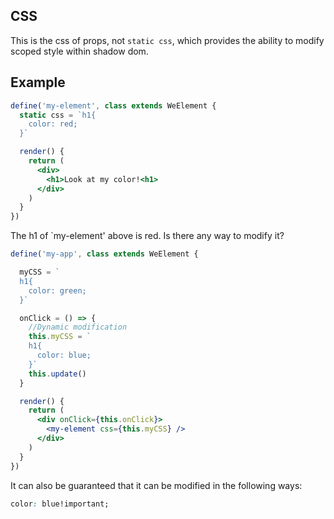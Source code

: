 ## CSS

This is the css of props, not `static css`, which provides the ability to modify scoped style within shadow dom. 

## Example

```jsx
define('my-element', class extends WeElement {
  static css = `h1{
    color: red;
  }`

  render() {
    return (
      <div>
        <h1>Look at my color!<h1>
      </div>
    )
  }
})
```

The h1 of `my-element' above is red. Is there any way to modify it?

```jsx
define('my-app', class extends WeElement {

  myCSS = `
  h1{
    color: green;
  }`

  onClick = () => {
    //Dynamic modification
    this.myCSS = `
    h1{
      color: blue;
    }`
    this.update()
  }

  render() {
    return (
      <div onClick={this.onClick}>
        <my-element css={this.myCSS} />
      </div>
    )
  }
})
```

It can also be guaranteed that it can be modified in the following ways:

```css
color: blue!important;
```

